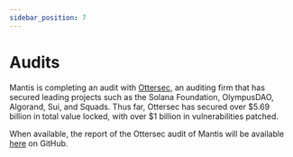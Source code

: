 ```yaml
---
sidebar_position: 7
---
```

# Audits

Mantis is completing an audit with [Ottersec](https://osec.io/), an auditing firm that has secured leading projects such as the Solana Foundation, OlympusDAO, Algorand, Sui, and Squads. Thus far, Ottersec has secured over $5.69 billion in total value locked, with over $1 billion in vulnerabilities patched.

When available, the report of the Ottersec audit of Mantis will be available [here](https://github.com/ComposableFi/composable/tree/main/audits) on GitHub.
